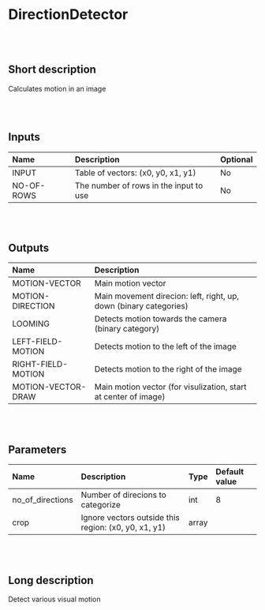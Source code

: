 # DirectionDetector


<br><br>
## Short description

Calculates motion in an image

<br><br>

## Inputs

|Name|Description|Optional|
|:----|:-----------|:-------|
|INPUT|Table of vectors: (x0, y0, x1, y1)|No|
|NO-OF-ROWS|The number of rows in the input to use|No|

<br><br>

## Outputs

|Name|Description|
|:----|:-----------|
|MOTION-VECTOR|Main motion vector|
|MOTION-DIRECTION|Main movement direcion: left, right, up, down (binary categories)|
|LOOMING|Detects motion towards the camera (binary category)|
|LEFT-FIELD-MOTION|Detects motion to the left of the image|
|RIGHT-FIELD-MOTION|Detects motion to the right of the image|
|MOTION-VECTOR-DRAW|Main motion vector (for visulization, start at center of image)|

<br><br>

## Parameters

|Name|Description|Type|Default value|
|:----|:-----------|:----|:-------------|
|no_of_directions|Number of direcions to categorize|int|8|
|crop|Ignore vectors outside this region: (x0, y0, x1, y1)|array||

<br><br>
## Long description
Detect various visual motion